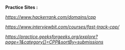 **Practice Sites :**

*https://www.hackerrank.com/domains/cpp*

*https://www.interviewbit.com/courses/fast-track-cpp/*

*https://practice.geeksforgeeks.org/explore?page=1&category[]=CPP&sortBy=submissions*
